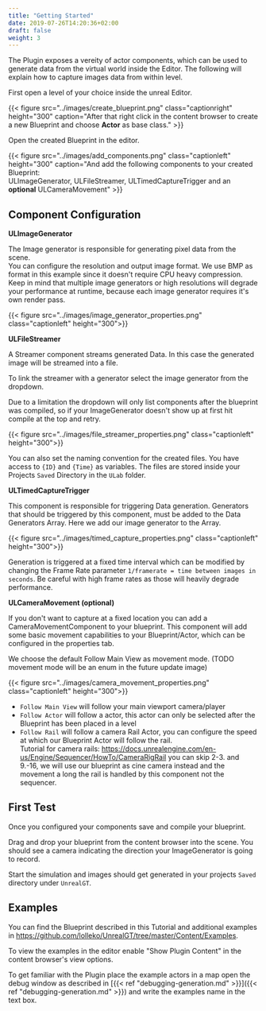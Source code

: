 ```yaml
---
title: "Getting Started"
date: 2019-07-26T14:20:36+02:00
draft: false
weight: 3
---
```


The Plugin exposes a vereity of actor components, which can be used to generate data from the virtual world inside the Editor.
The following will explain how to capture images data from within level.

First open a level of your choice inside the unreal Editor.

{{< figure src="../images/create_blueprint.png" class="captionright" height="300" caption="After that right click in the content browser to create a new Blueprint and choose **Actor** as base class." >}}

Open the created Blueprint in the editor.

{{< figure src="../images/add_components.png" class="captionleft" height="300" caption="And add the following components to your created Blueprint: <br>ULImageGenerator, ULFileStreamer, ULTimedCaptureTrigger and an **optional** ULCameraMovement" >}}

## Component Configuration

**ULImageGenerator**

The Image generator is responsible for generating pixel data from the scene.  
You can configure the resolution and output image format.
We use BMP as format in this example since it doesn't require CPU heavy compression.  
Keep in mind that multiple image generators or high resolutions will degrade your performance at runtime, because each image generator requires it's own render pass.

{{< figure src="../images/image_generator_properties.png" class="captionleft" height="300">}}

**ULFileStreamer**

A Streamer component streams generated Data. In this case the generated image will be streamed into a file.

To link the streamer with a generator select the image generator from the dropdown.

Due to a limitation the dropdown will only list components after the blueprint was compiled,
so if your ImageGenerator doesn't show up at first hit compile at the top and retry.

{{< figure src="../images/file_streamer_properties.png" class="captionleft" height="300">}}

You can also set the naming convention for the created files.
You have access to `{ID}` and `{Time}` as variables.
The files are stored inside your Projects `Saved` Directory in the `ULab` folder.

**ULTimedCaptureTrigger**

This component is responsible for triggering Data generation.
Generators that should be triggered by this component, must be added to the Data Generators Array.
Here we add our image generator to the Array.

{{< figure src="../images/timed_capture_properties.png" class="captionleft" height="300">}}

Generation is triggered at a fixed time interval which can be modified by changing the Frame Rate parameter `1/framerate = time between images in seconds`.
Be careful with high frame rates as those will heavily degrade performance.

**ULCameraMovement (optional)**

If you don't want to capture at a fixed location you can add
a CameraMovementComponent to your blueprint. This component will add some basic movement capabilities to your Blueprint/Actor, which can be configured in the properties tab.

We choose the default Follow Main View as movement mode.
(TODO movement mode will be an enum in the future update image)

{{< figure src="../images/camera_movement_properties.png" class="captionleft" height="300">}}

- `Follow Main View` will follow your main viewport camera/player
- `Follow Actor` will follow a actor, this actor can only be selected after the Blueprint has been placed in a level
- `Follow Rail` will follow a camera Rail Actor, you can configure the speed at which our Blueprint Actor will follow the rail.  
  Tutorial for camera rails: https://docs.unrealengine.com/en-us/Engine/Sequencer/HowTo/CameraRigRail you can skip 2-3. and 9.-16, we will use our blueprint as cine camera instead and the movement a long the rail is handled by this component not the sequencer.

## First Test

Once you configured your components save and compile your blueprint.

Drag and drop your blueprint from the content browser into the scene.
You should see a camera indicating the direction your ImageGenerator is going to record.

Start the simulation and images should get generated in your projects `Saved` directory under `UnrealGT`.

## Examples

You can find the Blueprint described in this Tutorial and additional examples in
https://github.com/lolleko/UnrealGT/tree/master/Content/Examples.

To view the examples in the editor enable "Show Plugin Content" in the content browser's view options.

To get familiar with the Plugin place the example actors in a map open the debug window as described in [{{< ref "debugging-generation.md" >}}]({{< ref "debugging-generation.md" >}})
and write the examples name in the text box.
